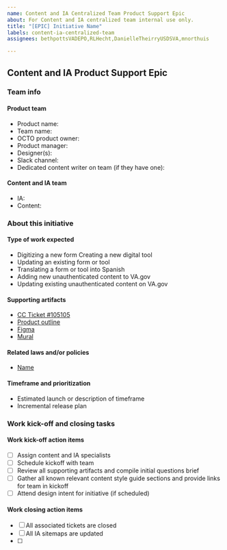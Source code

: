 ```yaml
---
name: Content and IA Centralized Team Product Support Epic 
about: For Content and IA centralized team internal use only.  
title: "[EPIC] Initiative Name"
labels: content-ia-centralized-team
assignees: bethpottsVADEPO,RLHecht,DanielleTheirryUSDSVA,mnorthuis

---
```

## Content and IA Product Support Epic

### Team info

#### Product team

- Product name: 
- Team name: 
- OCTO product owner: 
- Product manager:
- Designer(s): 
- Slack channel:
- Dedicated content writer on team (if they have one):

#### Content and IA team
- IA:
- Content:
 
### About this initiative

#### Type of work expected

- Digitizing a new form Creating a new digital tool
- Updating an existing form or tool
- Translating a form or tool into Spanish
- Adding new unauthenticated content to VA.gov
- Updating existing unauthenticated content on VA.gov

#### Supporting artifacts
- [CC Ticket #105105]()
- [Product outline]()
- [Figma]()
- [Mural]()

#### Related laws and/or policies
- [Name]()
  

#### Timeframe and prioritization

- Estimated launch or description of timeframe
- Incremental release plan


### Work kick-off and closing tasks

#### Work kick-off action items
- [ ] Assign content and IA specialists
- [ ] Schedule kickoff with team
- [ ] Review all supporting artifacts and compile initial questions brief
- [ ] Gather all known relevant content style guide sections and provide links for team in kickoff
- [ ] Attend design intent for initiative (if scheduled)

#### Work closing action items
- [ ] All associated tickets are closed
- [ ] All IA sitemaps are updated
- [ ] 
